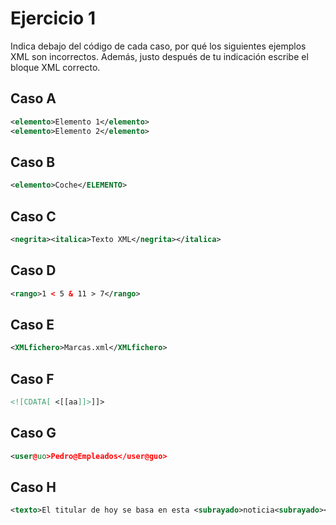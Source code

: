 # Ejercicio 1

Indica debajo del código de cada caso, por qué los siguientes ejemplos XML son incorrectos. Además, justo después de tu indicación escribe el bloque XML correcto.

## Caso A

```xml
<elemento>Elemento 1</elemento>
<elemento>Elemento 2</elemento>
```

## Caso B

```xml
<elemento>Coche</ELEMENTO>
```

## Caso C

```xml
<negrita><italica>Texto XML</negrita></italica>
```

## Caso D

```xml
<rango>1 < 5 & 11 > 7</rango>
```

## Caso E

```xml
<XMLfichero>Marcas.xml</XMLfichero> 
```

## Caso F

```xml
<![CDATA[ <[[aa]]>]]>
```

## Caso G

```xml
<user@uo>Pedro@Empleados</user@guo>
```

## Caso H

```xml
<texto>El titular de hoy se basa en esta <subrayado>noticia<subrayado></texto>
```
